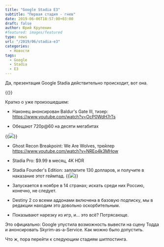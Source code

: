 ```yaml
---
title: "Google Stadia E3"
subtitle: "Первая стадия - гнев"
date: 2019-06-06T18:57:00+03:00
draft: false
author: Юрий Крупенин
#featured: images/featured
type: news
url: "/2019/06/stadia-e3"
categories:
  - Новости
tags:
  - Google
  - Stadia
  - E3
---
```

Да, презентация Google Stadia действительно происходит, вот она.

{{<youtube k-BbW6zAjL0>}}


Кратко о уже произошедшем: 

* Наконец анонсирован Baldur's Gate III, тизер: https://www.youtube.com/watch?v=OcP0WdH7rTs

* Обещают 720p@60 на десяти мегабитах

{{<img src="images/stadia-reqs">}}

* Ghost Recon Breakpoint: We Are Wolves, трейлер https://www.youtube.com/watch?v=NREo4k3MHow

* Stadia Pro: $9.99 в месяц, 4K HDR

* Stadia Founder's Edition: заплатите 130 долларов, и получите в наказание этот геймпад.
{{<img src="images/stadia-founders">}}

* Запускается в ноябре в 14 странах; искать среди них Россию, конечно, не следует.

* Destiny 2 со всеми аддонами включена в базовую подписку, мы в редакции находим это довольно оскорбительным.

* Показывают нарезку из игр, и... это всё? Потрясающе.

Это официально: Google упустила возможность вывести на сцену Тодда и анонсировать Skyrim-as-a-Service. Как можно было допустить.

Что ж, пора перейти к следующим стадиям шитпостинга.